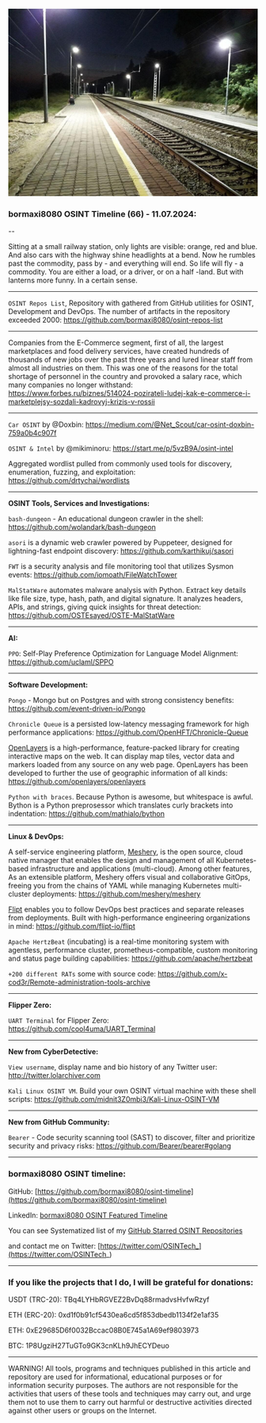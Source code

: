 ![alt text](img/66.jpg)

### bormaxi8080 OSINT Timeline (66) - 11.07.2024:

--

Sitting at a small railway station, only lights are visible: orange, red and blue. And also cars with the highway shine headlights at a bend. Now he rumbles past the commodity, pass by - and everything will end. So life will fly - a commodity. You are either a load, or a driver, or on a half -land. But with lanterns more funny. In a certain sense.

----

```OSINT Repos List```, Repository with gathered from GitHub utilities for OSINT, Development and DevOps. The number of artifacts in the repository exceeded 2000: https://github.com/bormaxi8080/osint-repos-list

----

Companies from the E-Commerce segment, first of all, the largest marketplaces and food delivery services, have created hundreds of thousands of new jobs over the past three years and lured linear staff from almost all industries on them. This was one of the reasons for the total shortage of personnel in the country and provoked a salary race, which many companies no longer withstand: https://www.forbes.ru/biznes/514024-pozirateli-ludej-kak-e-commerce-i-marketplejsy-sozdali-kadrovyj-krizis-v-rossii

----

```Car OSINT``` by @Doxbin: https://medium.com/@Net_Scout/car-osint-doxbin-759a0b4c907f

```OSINT & Intel``` by @mikiminoru: https://start.me/p/5vzB9A/osint-intel

Aggregated wordlist pulled from commonly used tools for discovery, enumeration, fuzzing, and exploitation: https://github.com/drtychai/wordlists

----

**OSINT Tools, Services and Investigations:**

```bash-dungeon``` - An educational dungeon crawler in the shell: https://github.com/wolandark/bash-dungeon

```asori``` is a dynamic web crawler powered by Puppeteer, designed for lightning-fast endpoint discovery: https://github.com/karthikuj/sasori

```FWT``` is a security analysis and file monitoring tool that utilizes Sysmon events: https://github.com/iomoath/FileWatchTower

```MalStatWare``` automates malware analysis with Python. Extract key details like file size, type, hash, path, and digital signature. It analyzes headers, APIs, and strings, giving quick insights for threat detection: https://github.com/OSTEsayed/OSTE-MalStatWare

----

**AI:**

```PPO```: Self-Play Preference Optimization for Language Model Alignment: https://github.com/uclaml/SPPO

---

**Software Development:**

```Pongo``` - Mongo but on Postgres and with strong consistency benefits: https://github.com/event-driven-io/Pongo

```Chronicle Queue``` is a persisted low-latency messaging framework for high performance applications: https://github.com/OpenHFT/Chronicle-Queue

[OpenLayers](https://openlayers.org/) is a high-performance, feature-packed library for creating interactive maps on the web. It can display map tiles, vector data and markers loaded from any source on any web page. OpenLayers has been developed to further the use of geographic information of all kinds: https://github.com/openlayers/openlayers

```Python with braces```. Because Python is awesome, but whitespace is awful. Bython is a Python preprosessor which translates curly brackets into indentation: https://github.com/mathialo/bython

----

**Linux & DevOps:**

A self-service engineering platform, [Meshery](https://meshery.io/), is the open source, cloud native manager that enables the design and management of all Kubernetes-based infrastructure and applications (multi-cloud). Among other features, As an extensible platform, Meshery offers visual and collaborative GitOps, freeing you from the chains of YAML while managing Kubernetes multi-cluster deployments: https://github.com/meshery/meshery

[Flipt](https://www.flipt.io/) enables you to follow DevOps best practices and separate releases from deployments. Built with high-performance engineering organizations in mind: https://github.com/flipt-io/flipt

```Apache HertzBeat``` (incubating) is a real-time monitoring system with agentless, performance cluster, prometheus-compatible, custom monitoring and status page building capabilities: https://github.com/apache/hertzbeat

```+200 different RATs``` some with source code: https://github.com/x-cod3r/Remote-administration-tools-archive

----

**Flipper Zero:**

```UART Terminal``` for Flipper Zero: https://github.com/cool4uma/UART_Terminal

----

**New from CyberDetective:**

```View username```, display name and bio history of any Twitter user: http://twitter.lolarchiver.com

```Kali Linux OSINT VM```. Build your own OSINT virtual machine with these shell scripts: https://github.com/midnit3Z0mbi3/Kali-Linux-OSINT-VM

----

**New from GitHub Community:**

```Bearer``` - Code security scanning tool (SAST) to discover, filter and prioritize security and privacy risks: https://github.com/Bearer/bearer#golang

----
### bormaxi8080 OSINT timeline:

GitHub: [https://github.com/bormaxi8080/osint-timeline](https://github.com/bormaxi8080/osint-timeline)

LinkedIn: [bormaxi8080 OSINT Featured Timeline](https://www.linkedin.com/in/osintech/details/featured/)

You can see Systematized list of my [GitHub Starred OSINT Repositories](https://github.com/bormaxi8080/osint-repos-list)

and contact me on Twitter: [https://twitter.com/OSINTech_](https://twitter.com/OSINTech_)

----
### If you like the projects that I do, I will be grateful for donations:

USDT (TRC-20): TBq4LYHbRGVEZ2BvDq88rmadvsHvfwRzyf

ETH (ERC-20): 0xd1f0b91cf5430ea6cd5f853dbedb1134f2e1af35

ETH: 0xE29685D6f0032Bccac08B0E745a1A69ef9803973

BTC: 1P8UgziH27TuGTo9GK3cnKLh9JhECYDeuo

----

WARNING! All tools, programs and techniques published in this article and repository are used for informational, educational purposes or for information security purposes. The authors are not responsible for the activities that users of these tools and techniques may carry out, and urge them not to use them to carry out harmful or destructive activities directed against other users or groups on the Internet.
